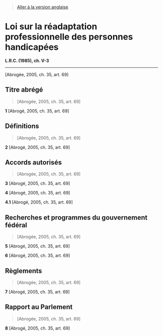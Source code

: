 > [Aller à la version anglaise](/en/Acts/Revised%20Statutes%20of%20Canada/V/V-3.md)

# Loi sur la réadaptation professionnelle des personnes handicapées

**L.R.C. (1985), ch. V-3**


----------


[Abrogée,  2005, ch. 35, art. 69]



## Titre abrégé
> [Abrogée,  2005, ch. 35, art. 69]



**1** [Abrogé,  2005, ch. 35, art. 69]




## Définitions
> [Abrogée,  2005, ch. 35, art. 69]



**2** [Abrogé,  2005, ch. 35, art. 69]




## Accords autorisés
> [Abrogée,  2005, ch. 35, art. 69]



**3** [Abrogé,  2005, ch. 35, art. 69]



**4** [Abrogé,  2005, ch. 35, art. 69]



**4.1** [Abrogé,  2005, ch. 35, art. 69]




## Recherches et programmes du gouvernement fédéral
> [Abrogée,  2005, ch. 35, art. 69]



**5** [Abrogé,  2005, ch. 35, art. 69]



**6** [Abrogé,  2005, ch. 35, art. 69]




## Règlements
> [Abrogée,  2005, ch. 35, art. 69]



**7** [Abrogé,  2005, ch. 35, art. 69]




## Rapport au Parlement
> [Abrogée,  2005, ch. 35, art. 69]



**8** [Abrogé,  2005, ch. 35, art. 69]


